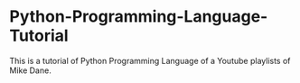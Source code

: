 # Python-Programming-Language-Tutorial
This is a tutorial of Python Programming Language of a Youtube playlists of Mike Dane.
